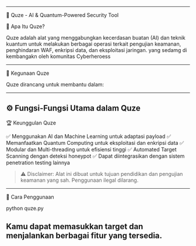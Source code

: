 
---

🚀 Quze - AI & Quantum-Powered Security Tool 

📌 Apa Itu Quze?

Quze adalah alat yang menggabungkan kecerdasan buatan (AI) dan teknik kuantum untuk melakukan berbagai operasi terkait pengujian keamanan, penghindaran WAF, enkripsi data, dan eksploitasi jaringan. yang sedamg di kembangakn oleh komunitas Cyberheroess


---

🎯 Kegunaan Quze

Quze dirancang untuk membantu dalam:


---

⚙️ Fungsi-Fungsi Utama dalam Quze
---
🏆 Keunggulan Quze

✅ Menggunakan AI dan Machine Learning untuk adaptasi payload
✅ Memanfaatkan Quantum Computing untuk eksploitasi dan enkripsi data
✅ Modular dan Multi-threading untuk efisiensi tinggi
✅ Automated Target Scanning dengan deteksi honeypot
✅ Dapat diintegrasikan dengan sistem penetration testing lainnya

> ⚠️ Disclaimer: Alat ini dibuat untuk tujuan pendidikan dan pengujian keamanan yang sah. Penggunaan ilegal dilarang.
---

📌 Cara Penggunaan

python quze.py

Kamu dapat memasukkan target dan menjalankan berbagai fitur yang tersedia.
---

